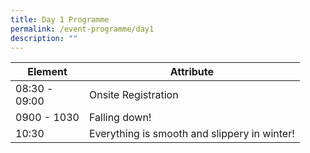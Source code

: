 ```yaml
---
title: Day 1 Programme
permalink: /event-programme/day1
description: ""
---
```

| Element | Attribute                                        |
| ------- | ---------                                        |
| 08:30 - <br>09:00   | Onsite Registration                          |
| 0900 - 1030    | Falling down!                                  |
| 10:30     | Everything is smooth and slippery in winter! |